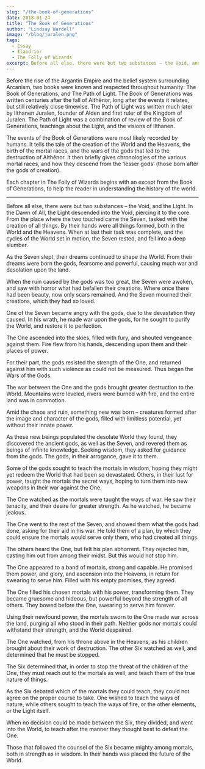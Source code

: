 ```yaml
---
slug: "/the-book-of-generations"
date: 2018-01-24
title: "The Book of Generations"
author: "Lindsay Wardell"
image: "/blog/juralen.png"
tags:
  - Essay
  - Ilandrior
  - The Folly of Wizards
excerpt: Before all else, there were but two substances – the Void, and the Light.
---
```

Before the rise of the Argantin Empire and the belief system surrounding Arcanism, two books were known and respected throughout humanity: The Book of Generations, and The Path of Light. The Book of Generations was written centuries after the fall of Althênor, long after the events it relates, but still relatively close timewise. The Path of Light was written much later by Ilthanen Juralen, founder of Alden and first ruler of the Kingdom of Juralen. The Path of Light was a combination of review of the Book of Generations, teachings about the Light, and the visions of Ilthanen.

The events of the Book of Generations were most likely recorded by humans. It tells the tale of the creation of the World and the Heavens, the birth of the mortal races, and the wars of the gods that led to the destruction of Althênor. It then briefly gives chronologies of the various mortal races, and how they descend from the ‘lesser gods’ (those born after the gods of creation).

Each chapter in The Folly of Wizards begins with an except from the Book of Generations, to help the reader in understanding the history of the world.

* * *

Before all else, there were but two substances – the Void, and the Light. In the Dawn of All, the Light descended into the Void, piercing it to the core. From the place where the two touched came the Seven, tasked with the creation of all things. By their hands were all things formed, both in the World and the Heavens. When at last their task was complete, and the cycles of the World set in motion, the Seven rested, and fell into a deep slumber.

As the Seven slept, their dreams continued to shape the World. From their dreams were born the gods, fearsome and powerful, causing much war and desolation upon the land.

When the ruin caused by the gods was too great, the Seven were awoken, and saw with horror what had befallen their creations. Where once there had been beauty, now only scars remained. And the Seven mourned their creations, which they had so loved.

One of the Seven became angry with the gods, due to the devastation they caused. In his wrath, he made war upon the gods, for he sought to purify the World, and restore it to perfection.

The One ascended into the skies, filled with fury, and shouted vengeance against them. Fire flew from his hands, descending upon them and their places of power.

For their part, the gods resisted the strength of the One, and returned against him with such violence as could not be measured. Thus began the Wars of the Gods.

The war between the One and the gods brought greater destruction to the World. Mountains were leveled, rivers were burned with fire, and the entire land was in commotion.

Amid the chaos and ruin, something new was born – creatures formed after the image and character of the gods, filled with limitless potential, yet without their innate power.

As these new beings populated the desolate World they found, they discovered the ancient gods, as well as the Seven, and revered them as beings of infinite knowledge. Seeking wisdom, they asked for guidance from the gods. The gods, in their arrogance, gave it to them.

Some of the gods sought to teach the mortals in wisdom, hoping they might yet redeem the World that had been so devastated. Others, in their lust for power, taught the mortals the secret ways, hoping to turn them into new weapons in their war against the One.

The One watched as the mortals were taught the ways of war. He saw their tenacity, and their desire for greater strength. As he watched, he became jealous.

The One went to the rest of the Seven, and showed them what the gods had done, asking for their aid in his war. He told them of a plan, by which they could ensure the mortals would serve only them, who had created all things.

The others heard the One, but felt his plan abhorrent. They rejected him, casting him out from among their midst. But this would not stop him.

The One appeared to a band of mortals, strong and capable. He promised them power, and glory, and ascension into the Heavens, in return for swearing to serve him. Filled with his empty promises, they agreed.

The One filled his chosen mortals with his power, transforming them. They became gruesome and hideous, but powerful beyond the strength of all others. They bowed before the One, swearing to serve him forever.

Using their newfound power, the mortals sworn to the One made war across the land, purging all who stood in their path. Neither gods nor mortals could withstand their strength, and the World despaired.

The One watched, from his throne above in the Heavens, as his children brought about their work of destruction. The other Six watched as well, and determined that he must be stopped.

The Six determined that, in order to stop the threat of the children of the One, they must reach out to the mortals as well, and teach them of the true nature of things.

As the Six debated which of the mortals they could teach, they could not agree on the proper course to take. One wished to teach the ways of nature, while others sought to teach the ways of fire, or the other elements, or the Light itself.

When no decision could be made between the Six, they divided, and went into the World, to teach after the manner they thought best to defeat the One.

Those that followed the counsel of the Six became mighty among mortals, both in strength as in wisdom. In their hands was placed the future of the World.
